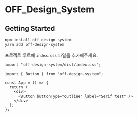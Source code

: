 # OFF_Design_System

## Getting Started

```bash
npm install off-design-system
yarn add off-design-system
```

프로젝트 루트에 `index.css` 파일을 추가해주세요.

```tsx
import "off-design-system/dist/index.css";
```

```tsx
import { Button } from "off-design-system";

const App = () => {
  return (
    <div>
      <Button buttonType="outline" label="Serif test" />
    </div>
  );
};
```
